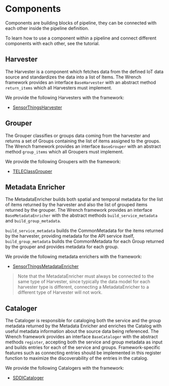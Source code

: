 # Components

Components are building blocks of pipeline, they can be connected with each other inside the pipeline definition.

To learn how to use a component within a pipeline and connect different components with each other, see the tutorial.

## Harvester

The Harvester is a component which fetches data from the defined IoT data source and standardizes the data into a list of Items. The Wrench framework provides an interface `BaseHarvester` with an abstract method `return_items` which all Harvesters must implement.

We provide the following Harvesters with the framework:

* [SensorThingsHarvester](./API_reference/harvester.md#wrench.harvester.SensorThingsHarvester)

## Grouper

The Grouper classifies or groups data coming from the harvester and returns a set of Groups containing the list of items assigned to the groups. The Wrench framework provides an interface `BaseGrouper` with an abstract method `group_items` which all Groupers must implement.

We provide the following Groupers with the framework:

* [TELEClassGrouper](./API_reference/grouper.md#wrench.grouper.TELEClassGrouper)

## Metadata Enricher

The MetadataEnricher builds both spatial and temporal metadata for the list of items returned by the harvester and also the list of grouped items returned by the grouper. The Wrench framework provides an interface `BaseMetadataEnricher` with the abstract methods `build_service_metadata` and `build_group_metadata`.

`build_service_metadata` builds the CommonMetadata for the items returned by the harvester, providing metadata for the API service itself, `build_group_metadata` builds the CommonMetadata for each Group returned by the grouper and provides metadata for each group.

We provide the following metadata enrichers with the framework:

* [SensorThingsMetadataEnricher](./API_reference/MetadataEnricher.md#wrench.metadataenricher.SensorThingsMetadataEnricher)

> Note that the MetadataEnricher must always be connected to the same type of Harvester, since typically the data model for each harvester type is different, connecting a MetadataEnricher to a different type of Harvester will not work.

## Cataloger

The Cataloger is responsible for cataloging both the service and the group metadata returned by the Metadata Enricher and enriches the Catalog with useful metadata information about the source data being referenced. The Wrench framework provides an interface `BaseCataloger` with the abstract methods `register`, accepting both the service and group metadata as input and builds entries for each of the service and groups. Framework-specific features such as connecting entries should be implemented in this register function to maximize the discoverability of the entries in the catalog.

We provide the following Catalogers with the framework:

* [SDDICataloger](./API_reference/cataloger.md#wrench.cataloger.SDDICataloger)
